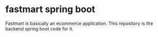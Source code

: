 <h1> fastmart spring boot</h1>

<p> Fastmart is basically an ecommerce application. This repository is the backend spring boot code for it. </p>
